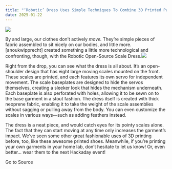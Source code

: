 ```yaml
---
title: "‘Robotic’ Dress Uses Simple Techniques To Combine 3D Printed Parts With Fabric"
date: 2025-01-22
---
```


![](https://hackaday.com/wp-content/uploads/2025/01/FR9JZABM3HBLR27-e1737358742765.jpg?w=800)

By and large, our clothes don’t actively _move._ They’re simple pieces of fabric assembled to sit nicely on our bodies, and little more. \[anoukwipprecht\] created something a little more technological and confronting, though, with the Robotic Open-Source Scale Dress.![](https://hackaday.com/wp-content/uploads/2025/01/FR9JZABM3HBLR27_41ae9b.jpg?w=267)

Right from the drop, you can see what the dress is all about. It’s an open-shoulder design that has eight large moving scales mounted on the front. These scales are printed, and each features its own servo for independent movement. The scale baseplates are designed to hide the servos themselves, creating a sleeker look that hides the mechanism underneath. Each baseplate is also perforated with holes, allowing it to be sewn on to the base garment in a stout fashion. The dress itself is created with thick neoprene fabric, enabling it to take the weight of the scale assemblies without sagging or pulling away from the body. You can even customize the scales in various ways—such as adding feathers instead.

The dress is a neat piece, and would catch eyes for its pointy scales alone. The fact that they can start moving at any time only increases the garment’s impact. We’ve seen some other great fashionable uses of 3D printing before, too, like these awesome printed shoes. Meanwhile, if you’re printing your own garments in your home lab, don’t hesitate to let us know! Or, even better… wear them to the next Hackaday event!

Go to Source
